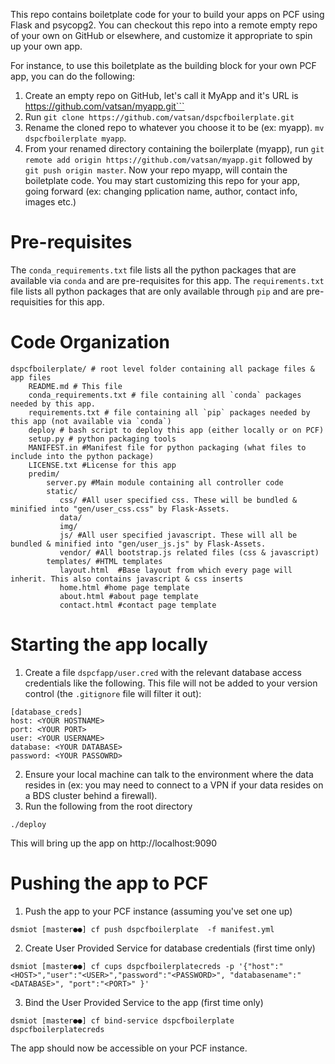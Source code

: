 This repo contains boiletplate code for your to build your apps on PCF using Flask and psycopg2.
You can checkout this repo into a remote empty repo of your own on GitHub or elsewhere, and customize it appropriate to spin up your own app.

For instance, to use this boiletplate as the building block for your own PCF app, you can do the following:
1. Create an empty repo on GitHub, let's call it MyApp and it's URL is https://github.com/vatsan/myapp.git```
2. Run ```git clone https://github.com/vatsan/dspcfboilerplate.git```
3. Rename the cloned repo to whatever you choose it to be (ex: myapp). ```mv dspcfboilerplate myapp```.
4. From your renamed directory containing the boilerplate (myapp), run ```git remote add origin https://github.com/vatsan/myapp.git``` followed by ```git push origin master```. Now your repo myapp, will contain the boiletplate code. You may start customizing this repo for your app, going forward (ex: changing pplication name, author, contact info, images etc.)

Pre-requisites
==============
The `conda_requirements.txt` file lists all the python packages that are available via `conda` and are pre-requisites for this app.
The `requirements.txt` file lists all python packages that are only available through `pip` and are pre-requisities for this app.

Code Organization
==================
```
dspcfboilerplate/ # root level folder containing all package files & app files
    README.md # This file
    conda_requirements.txt # file containing all `conda` packages needed by this app.
    requirements.txt # file containing all `pip` packages needed by this app (not available via `conda`)
    deploy # bash script to deploy this app (either locally or on PCF)
    setup.py # python packaging tools
    MANIFEST.in #Manifest file for python packaging (what files to include into the python package)
    LICENSE.txt #License for this app    
    predim/
        server.py #Main module containing all controller code
        static/
           css/ #All user specified css. These will be bundled & minified into "gen/user_css.css" by Flask-Assets.    
           data/   
           img/    
           js/ #All user specified javascript. These will all be bundled & minified into "gen/user_js.js" by Flask-Assets.    
           vendor/ #All bootstrap.js related files (css & javascript)
        templates/ #HTML templates
           layout.html  #Base layout from which every page will inherit. This also contains javascript & css inserts
           home.html #home page template
           about.html #about page template
           contact.html #contact page template
```

Starting the app locally
========================

1. Create a file ```dspcfapp/user.cred``` with the relevant database access credentials like the following. This file will not be added to your version control (the `.gitignore` file will filter it out):
```
[database_creds]
host: <YOUR HOSTNAME>
port: <YOUR PORT>
user: <YOUR USERNAME>
database: <YOUR DATABASE>
password: <YOUR PASSOWRD>
```
2. Ensure your local machine can talk to the environment where the data resides in (ex: you may need to connect to a VPN if your data resides on a BDS cluster behind a firewall).
3. Run the following from the root directory
```
./deploy
```
This will bring up the app on http://localhost:9090

Pushing the app to PCF
======================

1. Push the app to your PCF instance (assuming you've set one up)
```
dsmiot [master●●] cf push dspcfboilerplate  -f manifest.yml    
```
2. Create User Provided Service for database credentials (first time only)
```
dsmiot [master●●] cf cups dspcfboilerplatecreds -p '{"host":"<HOST>","user":"<USER>","password":"<PASSWORD>", "databasename":"<DATABASE>", "port":"<PORT>" }'
```
3. Bind the User Provided Service to the app (first time only)
```
dsmiot [master●●] cf bind-service dspcfboilerplate dspcfboilerplatecreds
```
The app should now be accessible on your PCF instance. 
